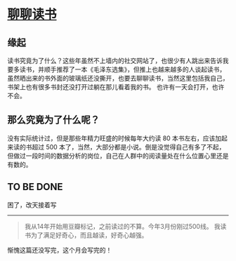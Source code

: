# [聊聊读书](https://github.com/yihong0618/gitblog/issues/275)

## 缘起

读书究竟为了什么？这些年虽然不上墙内的社交网站了，也很少有人跳出来告诉我要多读书，并顺手推荐了一本《毛泽东选集》，但推上也越来越多的人谈起读书，虽然晒出来的书外面的玻璃纸还没撕开，也要去聊聊读书，当然这里包括我自己，书架上也有很多书封还没打开过躺在那儿看着我的书。
也许有一天会打开，也许不会。

## 那么究竟为了什么呢？

没有实际统计过，但是那些年精力旺盛的时候每年大约读 80 本书左右，应该加起来读的书超过 500 本了，当然，大部分都是小说。倒是没觉得自己有多了不起，但做过一段时间的数据分析的岗位，自己在人群中的阅读量处在什么位置心里还是有数的。

## TO BE DONE

困了，改天接着写

---

> 我从14年开始用豆瓣标记，之前读过的不算。今年3月份刚过500线。 我读书为了满足好奇心，而且越读，好奇心越强。

惭愧这篇还没写完，这个月会写完的！
